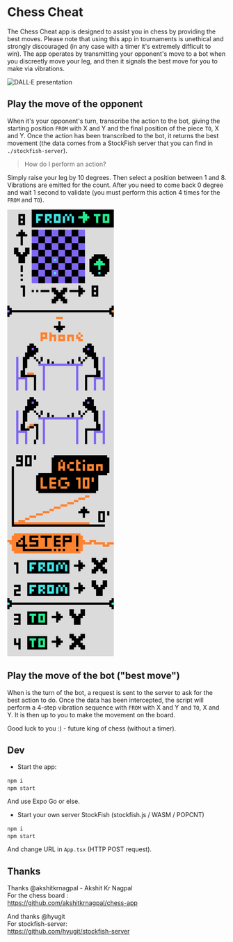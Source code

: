 # Chess Cheat

The Chess Cheat app is designed to assist you in chess by providing the best moves. Please note that using this app in tournaments is unethical and strongly discouraged (in any case with a timer it's extremely difficult to win). The app operates by transmitting your opponent's move to a bot when you discreetly move your leg, and then it signals the best move for you to make via vibrations.

![DALL·E presentation](./doc/DALL·E.png)

## Play the move of the opponent

When it's your opponent's turn, transcribe the action to the bot, giving the starting position `FROM` with X and Y and the final position of the piece `TO`, X and Y. Once the action has been transcribed to the bot, it returns the best movement (the data comes from a StockFish server that you can find in `./stockfish-server`). 

> How do I perform an action?  

Simply raise your leg by 10 degrees. Then select a position between 1 and 8. Vibrations are emitted for the count. After you need to come back 0 degree and wait 1 second to validate (you must perform this action 4 times for the `FROM` and `TO`).

![explain](./doc/explain.png)

## Play the move of the bot ("best move")

When is the turn of the bot, a request is sent to the server to ask for the best action to do. Once the data has been intercepted, the script will perform a 4-step vibration sequence with `FROM` with X and Y and `TO`, X and Y. It is then up to you to make the movement on the board. 

Good luck to you :) - future king of chess (without a timer).


## Dev

- Start the app:

`npm i`  
`npm start`

And use Expo Go or else.

- Start your own server StockFish (stockfish.js / WASM / POPCNT)

`npm i`  
`npm start`

And change URL in `App.tsx` (HTTP POST request).


## Thanks

Thanks @akshitkrnagpal - Akshit Kr Nagpal  
For the chess board :  
https://github.com/akshitkrnagpal/chess-app

And thanks @hyugit  
For stockfish-server:  
https://github.com/hyugit/stockfish-server
